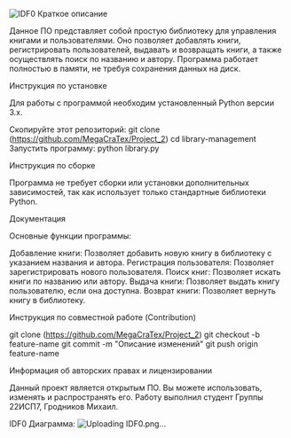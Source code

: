 ![IDF0](https://github.com/user-attachments/assets/a45bab90-d369-4a54-9362-cce36ef31cad)
  Краткое описание
  
Данное ПО представляет собой простую библиотеку для управления книгами и пользователями. Оно позволяет добавлять книги, регистрировать пользователей, выдавать и возвращать книги, а также осуществлять поиск по названию и автору. Программа работает полностью в памяти, не требуя сохранения данных на диск.

  Инструкция по установке
  
Для работы с программой необходим установленный Python версии 3.x.

Скопируйте этот репозиторий:
   git clone (https://github.com/MegaCraTex/Project_2)
   cd library-management
Запустить программу:
python library.py

  Инструкция по сборке
  
Программа не требует сборки или установки дополнительных зависимостей,
так как использует только стандартные библиотеки Python.
  
  Документация
  
Основные функции программы:

Добавление книги: Позволяет добавить новую книгу в библиотеку с указанием названия и автора.
Регистрация пользователя: Позволяет зарегистрировать нового пользователя.
Поиск книг: Позволяет искать книги по названию или автору.
Выдача книги: Позволяет выдать книгу пользователю, если она доступна.
Возврат книги: Позволяет вернуть книгу в библиотеку.

  Инструкция по совместной работе (Contribution)
  
git clone (https://github.com/MegaCraTex/Project_2)
git checkout -b feature-name
git commit -m "Описание изменений"
git push origin feature-name

  Информация об авторских правах и лицензировании
  
Данный проект является открытым ПО. Вы можете использовать, изменять и распространять его.
Работу выполнил студент Группы 22ИСП7, Гродников Михаил.

IDF0 Диаграмма:
![Uploading IDF0.png…]()









